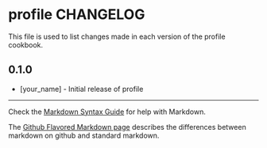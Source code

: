 profile CHANGELOG
=================

This file is used to list changes made in each version of the profile cookbook.

0.1.0
-----
- [your_name] - Initial release of profile

- - -
Check the [Markdown Syntax Guide](http://daringfireball.net/projects/markdown/syntax) for help with Markdown.

The [Github Flavored Markdown page](http://github.github.com/github-flavored-markdown/) describes the differences between markdown on github and standard markdown.
